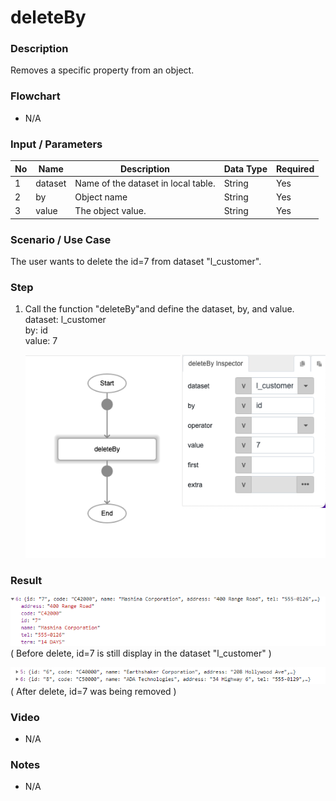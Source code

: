 ﻿# deleteBy

### Description

Removes a specific property from an object.

### Flowchart

- N/A 

### Input / Parameters

| No | Name | Description | Data Type | Required |
| ------ | ------ | ------ |------ | ------ |
| 1 | dataset | Name of the dataset in local table. | String | Yes  |
| 2 | by | Object name | String | Yes |
| 3 | value | The object value. | String | Yes |

### Scenario / Use Case

The user wants to delete the id=7 from dataset "l_customer".

### Step

1. Call the function "deleteBy"and define the dataset,  by, and      value.
   <br>
   dataset: l_customer<br>
   by: id<br>
   value: 7<br>
  
   ![](../../../../document/function/Dataset/deleteBy/deleteBy-step-1.png?raw=true)
   
### Result

![](../../../../document/function/Dataset/deleteBy/deleteBy-result-1.png?raw=true)
( Before delete, id=7 is still display in the dataset "l_customer" )

![](../../../../document/function/Dataset/deleteBy/deleteBy-result-2.png?raw=true)
( After delete, id=7 was being removed )
   
### Video

- N/A

<!--[![Video](http://i.imgur.com/Ot5DWAW.png)](https://youtu.be/StTqXEQ2l-Y?t=35s)-->

### Notes

- N/A